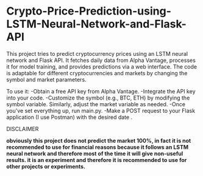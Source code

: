# Crypto-Price-Prediction-using-LSTM-Neural-Network-and-Flask-API
This project tries to predict cryptocurrency prices using an LSTM neural network and Flask API. It fetches daily data from Alpha Vantage, processes it for model training, and provides predictions via a web interface. The code is adaptable for different cryptocurrencies and markets by changing the symbol and market parameters.

To use it: -Obtain a free API key from Alpha Vantage. -Integrate the API key into your code. -Customize the symbol (e.g., BTC, ETH) by modifying the symbol variable. Similarly, adjust the market variable as needed. -Once you've set everything up, run main.py. -Make a POST request to your Flask application (I use Postman) with the desired date .

DISCLAIMER

**obviously this project does not predict the market 100%, in fact it is not recommended to use for financial reasons because it follows an LSTM neural network and therefore most of the time it will give non-useful results.
it is an experiment and therefore it is recommended to use for other projects or experiments.**

